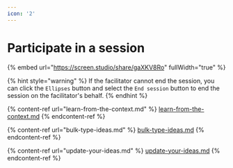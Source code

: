 ```yaml
---
icon: '2'
---
```


# Participate in a session

{% embed url="https://screen.studio/share/gaXKV8Ro" fullWidth="true" %}

{% hint style="warning" %}
If the facilitator cannot end the session, you can click the `Ellipses` button and select the `End session` button to end the session on the facilitator's behalf.
{% endhint %}

{% content-ref url="learn-from-the-context.md" %}
[learn-from-the-context.md](learn-from-the-context.md)
{% endcontent-ref %}

{% content-ref url="bulk-type-ideas.md" %}
[bulk-type-ideas.md](bulk-type-ideas.md)
{% endcontent-ref %}

{% content-ref url="update-your-ideas.md" %}
[update-your-ideas.md](update-your-ideas.md)
{% endcontent-ref %}
